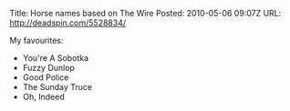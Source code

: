 Title: Horse names based on The Wire
Posted: 2010-05-06 09:07Z
URL: http://deadspin.com/5528834/

My favourites:

* You're A Sobotka
* Fuzzy Dunlop
* Good Police
* The Sunday Truce
* Oh, Indeed